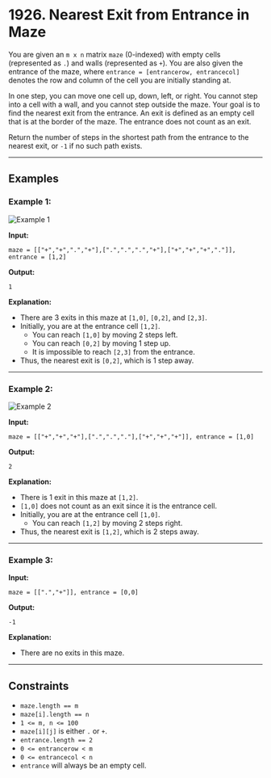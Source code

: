 # 1926. Nearest Exit from Entrance in Maze

You are given an `m x n` matrix `maze` (0-indexed) with empty cells (represented as `.`) and walls (represented as `+`). You are also given the entrance of the maze, where `entrance = [entrancerow, entrancecol]` denotes the row and column of the cell you are initially standing at.

In one step, you can move one cell up, down, left, or right. You cannot step into a cell with a wall, and you cannot step outside the maze. Your goal is to find the nearest exit from the entrance. An exit is defined as an empty cell that is at the border of the maze. The entrance does not count as an exit.

Return the number of steps in the shortest path from the entrance to the nearest exit, or `-1` if no such path exists.

---

## Examples

### Example 1:

![Example 1](https://assets.leetcode.com/uploads/2021/06/04/nearest1-grid.jpg)

**Input:** 
```plaintext
maze = [["+","+",".","+"],[".",".",".","+"],["+","+","+","."]], entrance = [1,2]
```

**Output:** 
```plaintext
1
```

**Explanation:** 
- There are 3 exits in this maze at `[1,0]`, `[0,2]`, and `[2,3]`.
- Initially, you are at the entrance cell `[1,2]`.
    - You can reach `[1,0]` by moving 2 steps left.
    - You can reach `[0,2]` by moving 1 step up.
    - It is impossible to reach `[2,3]` from the entrance.
- Thus, the nearest exit is `[0,2]`, which is 1 step away.

---

### Example 2:

![Example 2](https://assets.leetcode.com/uploads/2021/06/04/nearesr2-grid.jpg)

**Input:** 
```plaintext
maze = [["+","+","+"],[".",".","."],["+","+","+"]], entrance = [1,0]
```

**Output:** 
```plaintext
2
```

**Explanation:** 
- There is 1 exit in this maze at `[1,2]`.
- `[1,0]` does not count as an exit since it is the entrance cell.
- Initially, you are at the entrance cell `[1,0]`.
    - You can reach `[1,2]` by moving 2 steps right.
- Thus, the nearest exit is `[1,2]`, which is 2 steps away.

---

### Example 3:

**Input:** 
```plaintext
maze = [[".","+"]], entrance = [0,0]
```

**Output:** 
```plaintext
-1
```

**Explanation:** 
- There are no exits in this maze.

---

## Constraints

- `maze.length == m`
- `maze[i].length == n`
- `1 <= m, n <= 100`
- `maze[i][j]` is either `.` or `+`.
- `entrance.length == 2`
- `0 <= entrancerow < m`
- `0 <= entrancecol < n`
- `entrance` will always be an empty cell.